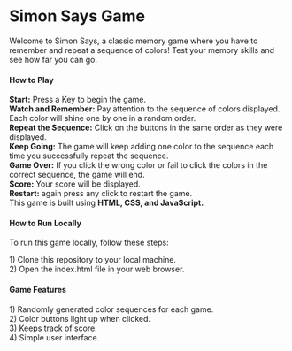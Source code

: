 <h1>Simon Says Game</h1>
Welcome to Simon Says, a classic memory game where you have to remember and repeat a sequence of colors! Test your memory skills and see how far you can go.

<h4>How to Play</h4>
<b>Start:</b> Press a Key to begin the game.<br>
<b>Watch and Remember:</b> Pay attention to the sequence of colors displayed. Each color will shine one by one in a random order.<br>
<b>Repeat the Sequence:</b> Click on the buttons in the same order as they were displayed.<br>
<b>Keep Going:</b> The game will keep adding one color to the sequence each time you successfully repeat the sequence.<br>
<b>Game Over:</b> If you click the wrong color or fail to click the colors in the correct sequence, the game will end.<br>
<b>Score:</b> Your score will be displayed.<br>
<b>Restart:</b> again press any click to restart the game.<br>
This game is built using <b>HTML, CSS, and JavaScript.</b><br>

<h4>How to Run Locally</h4>
<p> To run this game locally, follow these steps:</p>
1) Clone this repository to your local machine.<br>
2) Open the index.html file in your web browser.<br>


<h4>Game Features</h4>
1) Randomly generated color sequences for each game.<br>
2) Color buttons light up when clicked.<br>
3) Keeps track of score.<br>
4) Simple user interface.<br>
